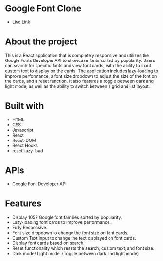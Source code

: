 # Google Font Clone

- [Live Link](https://brilliant-daffodil-b31c43.netlify.app/)

# About the project

This is a React application that is completely responsive and utilizes the Google Fonts Developer API to showcase fonts sorted by popularity. Users can search for specific fonts and view font cards, with the ability to input custom text to display on the cards. The application includes lazy-loading to improve performance, a font size dropdown to adjust the size of the font on the cards, and a reset function. It also features a toggle between dark and light mode, as well as the ability to switch between a grid and list layout. 

# Built with

- HTML
- CSS
- Javascript
- React
- React-DOM
- React Hooks
- react-lazy-load

# APIs

- Google Font Developer API

# Features
- Display 1052 Google font families sorted by popularity.
- Lazy-loading font cards to improve performance.
- Fully Responsive.
- Font size dropdown to change the font size on font cards.
- Custom Text input to change the text displayed on font cards.
- Display font cards based on search.
- Reset functionality which resets the search, custom text, and font size.
- Dark mode/ Light mode. (Toggle between dark and light mode)



